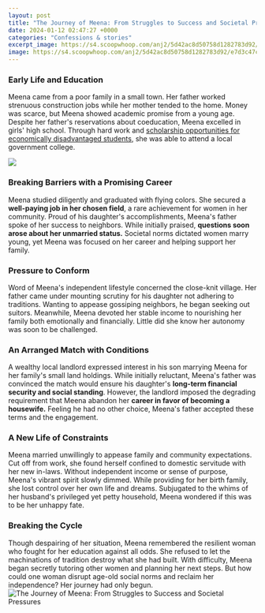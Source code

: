```yaml
---
layout: post
title: "The Journey of Meena: From Struggles to Success and Societal Pressures"
date: 2024-01-12 02:47:27 +0000
categories: "Confessions & stories"
excerpt_image: https://s4.scoopwhoop.com/anj2/5d42ac8d50758d1282783d92/e7d3c47c-4cce-47a6-82a2-341771b25a93.jpg
image: https://s4.scoopwhoop.com/anj2/5d42ac8d50758d1282783d92/e7d3c47c-4cce-47a6-82a2-341771b25a93.jpg
---
```


### Early Life and Education  
Meena came from a poor family in a small town. Her father worked strenuous construction jobs while her mother tended to the home. Money was scarce, but Meena showed academic promise from a young age. Despite her father's reservations about coeducation, Meena excelled in girls' high school. Through hard work and [scholarship opportunities for economically disadvantaged students](https://store.fi.io.vn/woman-cant-resist-her-shiba-inu-dog-lover-1), she was able to attend a local government college.

![](https://ngs-space1.sgp1.digitaloceanspaces.com/am/uploads/mediaGallery/image/1684743649316.jpg-org)
### Breaking Barriers with a Promising Career  
Meena studied diligently and graduated with flying colors. She secured a **well-paying job in her chosen field**, a rare achievement for women in her community. Proud of his daughter's accomplishments, Meena's father spoke of her success to neighbors. While initially praised, **questions soon arose about her unmarried status.** Societal norms dictated women marry young, yet Meena was focused on her career and helping support her family. 
### Pressure to Conform  
Word of Meena's independent lifestyle concerned the close-knit village. Her father came under mounting scrutiny for his daughter not adhering to traditions. Wanting to appease gossiping neighbors, he began seeking out suitors. Meanwhile, Meena devoted her stable income to nourishing her family both emotionally and financially. Little did she know her autonomy was soon to be challenged.
### An Arranged Match with Conditions
A wealthy local landlord expressed interest in his son marrying Meena for her family's small land holdings. While initially reluctant, Meena's father was convinced the match would ensure his daughter's **long-term financial security and social standing**. However, the landlord imposed the degrading requirement that Meena abandon her **career in favor of becoming a housewife.** Feeling he had no other choice, Meena's father accepted these terms and the engagement. 
### A New Life of Constraints   
Meena married unwillingly to appease family and community expectations. Cut off from work, she found herself confined to domestic servitude with her new in-laws. Without independent income or sense of purpose, Meena's vibrant spirit slowly dimmed. While providing for her birth family, she lost control over her own life and dreams. Subjugated to the whims of her husband's privileged yet petty household, Meena wondered if this was to be her unhappy fate.
### Breaking the Cycle  
Though despairing of her situation, Meena remembered the resilient woman who fought for her education against all odds. She refused to let the machinations of tradition destroy what she had built. With difficulty, Meena began secretly tutoring other women and planning her next steps. But how could one woman disrupt age-old social norms and reclaim her independence? Her journey had only begun.
![The Journey of Meena: From Struggles to Success and Societal Pressures](https://s4.scoopwhoop.com/anj2/5d42ac8d50758d1282783d92/e7d3c47c-4cce-47a6-82a2-341771b25a93.jpg)